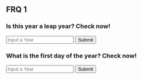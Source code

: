 ## FRQ 1
<p id="test"></p>

<script>

function getYear(){
    let inputYear = document.getElementById("inputYear").value;
    return inputYear;
}

function isLeapYear(yearparam) {
    
    result = document.getElementById("isLeapYearResult");

    // Fetch data from API
    fetch('https://hetvitrivedi.tk/api/calendar/isLeapYear/' + yearparam)
    .then(response => response.json())
    .then(data => {

        console.log(data);

        result.innerHTML = "Is " + yearparam + " a leap year: " + data.isLeapYear;

    })
}

function getDay(){
    let inputYear1 = document.getElementById("inputYear1").value;
    return inputYear1;
}

function firstDayOfYear(year1param) {
    
    result = document.getElementById("firstDayOfYearResult");

    // Fetch data from API
    fetch('https://hetvitrivedi.tk/api/calendar/firstDayOfYear/' + year1param)
    .then(response => response.json())
    .then(data => {

        console.log(data);

        result.innerHTML = "First day of " + year1param + ": " + data.firstDayOfYear;

    })
}

</script>

### Is this year a leap year? Check now!
<input id="inputYear" placeholder="Input a Year">
<button onclick="isLeapYear(getYear())">Submit</button>
<p id="isLeapYearResult"></p>


### What is the first day of the year? Check now!
<input id="inputYear1" placeholder="Input a Year">
<button onclick="firstDayOfYear(getDay())">Submit</button>
<p id="firstDayOfYearResult"></p>
